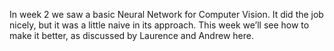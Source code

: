In week 2 we saw a basic Neural Network for Computer Vision. It did the job nicely, but it was a little naive in its approach. This week we’ll see how to make it better, as discussed by Laurence and Andrew here.
